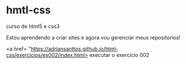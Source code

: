 # hmtl-css
 curso de html5 e css3

Estou aprendendo a criar sites e agora vou gerenciar meus reposítorios!

<a href= "https://adriansanttos.github.io/html-css/exercicios/ex002/index.html> executar o exercicio 002 </a>